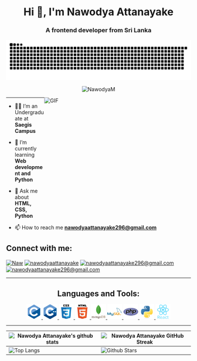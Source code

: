 <h1 align="center">Hi 👋, I'm Nawodya Attanayake</h1>
<h3 align="center">A frontend developer from Sri Lanka</h3>

<p align = "center">
	<img src = "https://github.com/7oSkaaa/7oSkaaa/blob/output/github-contribution-grid-snake.svg?" alt = "Snake Game"/>
</p>

<p align="center"> <img src="https://NawodyaM.com/ghpvc/?username=NawodyaM&label=Profile%20views&color=0e75b6&style=flat" alt="NawodyaM" /> </p>

<img align="right" top="500" height="300" width="400" alt="GIF" src="https://media.giphy.com/media/SWoSkN6DxTszqIKEqv/giphy.gif">

---

- 🧑‍🎓 I’m an Undergraduate at **Saegis Campus**

- 🌱 I’m currently learning **Web development and Python**

- 💬 Ask me about **HTML, CSS, Python**

- 📫 How to reach me **nawodyaattanayake296@gmail.com**

<h2 align="left"><b>Connect with me:</b></h2>
<p align="left">
<a href="https://lk.linkedin.com/in/nawodya-attanayake-72b4762b7" target="blank"><img align="center" src="https://raw.githubusercontent.com/rahuldkjain/github-profile-readme-generator/master/src/images/icons/Social/linked-in-alt.svg" alt="Naw" height="30" width="40" /></a>
<a href="https://kaggle.com/nawodyaattanayake" target="blank"><img align="center" src="https://raw.githubusercontent.com/rahuldkjain/github-profile-readme-generator/master/src/images/icons/Social/kaggle.svg" alt="nawodyaattanayake" height="30" width="40" /></a>
<a href="https://fb.com/nawodyaattanayake" target="blank"><img align="center" src="https://raw.githubusercontent.com/rahuldkjain/github-profile-readme-generator/master/src/images/icons/Social/facebook.svg" alt="nawodyaattanayake296@gmail.com" height="30" width="40" /></a>
<a href="https://instagram.com/nawodyaattanayake296@gmail.com" target="blank"><img align="center" src="https://raw.githubusercontent.com/rahuldkjain/github-profile-readme-generator/master/src/images/icons/Social/instagram.svg" alt="nawodyaattanayake296@gmail.com" height="30" width="40" /></a>
</p>

---

<h2 align="center"><b>Languages and Tools:</b></h2>
<p align="center"> <a href="https://www.cprogramming.com/" target="_blank" rel="noreferrer"> <img src="https://raw.githubusercontent.com/devicons/devicon/master/icons/c/c-original.svg" alt="c" width="40" height="40"/> </a> <a href="https://www.w3schools.com/cpp/" target="_blank" rel="noreferrer"> <img src="https://raw.githubusercontent.com/devicons/devicon/master/icons/cplusplus/cplusplus-original.svg" alt="cplusplus" width="40" height="40"/> </a> <a href="https://www.w3schools.com/css/" target="_blank" rel="noreferrer"> <img src="https://raw.githubusercontent.com/devicons/devicon/master/icons/css3/css3-original-wordmark.svg" alt="css3" width="40" height="40"/> </a> <a href="https://www.w3.org/html/" target="_blank" rel="noreferrer"> <img src="https://raw.githubusercontent.com/devicons/devicon/master/icons/html5/html5-original-wordmark.svg" alt="html5" width="40" height="40"/> </a> <a href="https://www.mongodb.com/" target="_blank" rel="noreferrer"> <img src="https://raw.githubusercontent.com/devicons/devicon/master/icons/mongodb/mongodb-original-wordmark.svg" alt="mongodb" width="40" height="40"/> </a> <a href="https://www.mysql.com/" target="_blank" rel="noreferrer"> <img src="https://raw.githubusercontent.com/devicons/devicon/master/icons/mysql/mysql-original-wordmark.svg" alt="mysql" width="40" height="40"/> </a> <a href="https://www.php.net" target="_blank" rel="noreferrer"> <img src="https://raw.githubusercontent.com/devicons/devicon/master/icons/php/php-original.svg" alt="php" width="40" height="40"/> </a> <a href="https://www.python.org" target="_blank" rel="noreferrer"> <img src="https://raw.githubusercontent.com/devicons/devicon/master/icons/python/python-original.svg" alt="python" width="40" height="40"/> </a> <a href="https://reactjs.org/" target="_blank" rel="noreferrer"> <img src="https://raw.githubusercontent.com/devicons/devicon/master/icons/react/react-original-wordmark.svg" alt="react" width="40" height="40"/> </a> </p>

---

| ![Nawodya Attanayake's github stats](https://github-readme-stats.vercel.app/api?username=NawodyaM&show_icons=true&theme=tokyonight) | ![Nawodya Attanayake GitHub Streak](https://github-readme-streak-stats.herokuapp.com/?user=NawodyaM&theme=tokyonight) |
| --- | --- |
| ![Top Langs](https://github-readme-stats.vercel.app/api/top-langs/?username=NawodyaM&theme=tokyonight) | ![Github Stars](https://github-readme-stats.vercel.app/api?username=NawodyaM&show_icons=true&locale=en&count_private=true&hide_rank=true&custom_title=My%20GitHub%20Stats&disable_animations=true&theme=tokyonight) |
